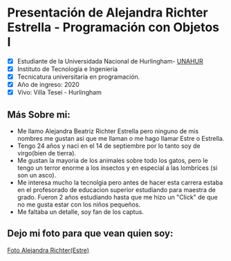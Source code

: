 # Presentación de Alejandra Richter Estrella - Programación con Objetos I
- [x] Estudiante de la Universidada Nacional de Hurlingham- [UNAHUR](https://unahur.edu.ar)
- [x] Instituto de Tecnología e Ingeniería 
- [x] Tecnicatura universitaria en programación.
- [x] Año de ingreso: 2020
- [x] Vivo: Villa Tesei - Hurlingham

## Más Sobre mi:
* Me llamo Alejandra Beatriz Richter Estrella pero ninguno de mis nombres me gustan
  asi que me llaman o me hago llamar Estre o Estrella.
* Tengo 24 años y naci en el 14 de septiembre por lo tanto soy de virgo(bien de tierra).
* Me gustan la mayoria de los animales sobre todo los gatos, pero le tengo un terror 
  enorme a los insectos y en especial a las lombrices (si son un asco).
* Me interesa mucho la tecnolgia pero antes de hacer esta carrera estaba en el profesorado
  de educacion superior estudiando para maestra de grado. Fueron 2 años estudiando hasta que me 
  hizo un "Click" de que no me gusta estar con los niños pequeños.
* Me faltaba un detalle, soy fan de los captus.

## Dejo mi foto para que vean quien soy: 
[Foto Alejandra Richter(Estre)](https://github.com/obj1-unahur-2022s1/presentacionpersonal-AleRichter/blob/main/fotoAleRichter.jpg)




